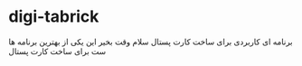 # digi-tabrick
برنامه ای کاربردی برای ساخت کارت پستال
سلام وقت بخیر این یکی از بهترین برنامه ها ست برای ساخت کارت پستال
